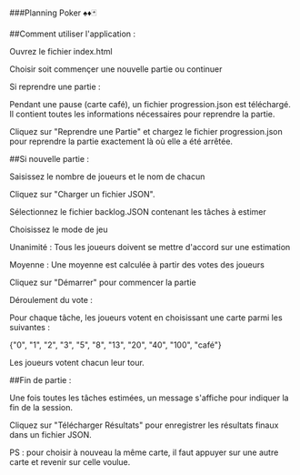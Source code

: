 ###Planning Poker ♠️♦️🃏

##Comment utiliser l'application :

Ouvrez le fichier index.html

Choisir soit commençer une nouvelle partie ou continuer

Si reprendre une partie :

Pendant une pause (carte café), un fichier progression.json est téléchargé. Il contient toutes les informations nécessaires pour reprendre la partie.

Cliquez sur "Reprendre une Partie" et chargez le fichier progression.json pour reprendre la partie exactement là où elle a été arrêtée.

##Si nouvelle partie :

Saisissez le nombre de joueurs et le nom de chacun

Cliquez sur "Charger un fichier JSON".

Sélectionnez le fichier backlog.JSON contenant les tâches à estimer

Choisissez le mode de jeu

Unanimité : Tous les joueurs doivent se mettre d'accord sur une estimation

Moyenne : Une moyenne est calculée à partir des votes des joueurs

Cliquez sur "Démarrer" pour commencer la partie

Déroulement du vote :

Pour chaque tâche, les joueurs votent en choisissant une carte parmi les suivantes :

{"0", "1", "2", "3", "5", "8", "13", "20", "40", "100", "café"}

Les joueurs votent chacun leur tour.

##Fin de partie :

Une fois toutes les tâches estimées, un message s'affiche pour indiquer la fin de la session.

Cliquez sur "Télécharger Résultats" pour enregistrer les résultats finaux dans un fichier JSON.

PS : pour choisir à nouveau la même carte, il faut appuyer sur une autre carte et revenir sur celle voulue.

